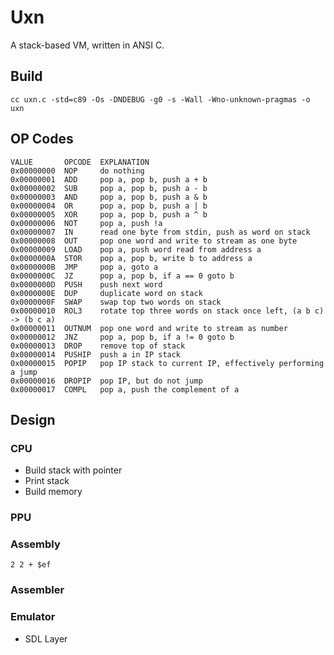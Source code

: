 # Uxn

A stack-based VM, written in ANSI C.

## Build

```
cc uxn.c -std=c89 -Os -DNDEBUG -g0 -s -Wall -Wno-unknown-pragmas -o uxn
```

## OP Codes

```
VALUE       OPCODE  EXPLANATION
0x00000000  NOP     do nothing
0x00000001  ADD     pop a, pop b, push a + b
0x00000002  SUB     pop a, pop b, push a - b
0x00000003  AND     pop a, pop b, push a & b
0x00000004  OR      pop a, pop b, push a | b
0x00000005  XOR     pop a, pop b, push a ^ b
0x00000006  NOT     pop a, push !a
0x00000007  IN      read one byte from stdin, push as word on stack
0x00000008  OUT     pop one word and write to stream as one byte
0x00000009  LOAD    pop a, push word read from address a
0x0000000A  STOR    pop a, pop b, write b to address a
0x0000000B  JMP     pop a, goto a
0x0000000C  JZ      pop a, pop b, if a == 0 goto b
0x0000000D  PUSH    push next word
0x0000000E  DUP     duplicate word on stack
0x0000000F  SWAP    swap top two words on stack
0x00000010  ROL3    rotate top three words on stack once left, (a b c) -> (b c a)
0x00000011  OUTNUM  pop one word and write to stream as number
0x00000012  JNZ     pop a, pop b, if a != 0 goto b
0x00000013  DROP    remove top of stack
0x00000014  PUSHIP  push a in IP stack
0x00000015  POPIP   pop IP stack to current IP, effectively performing a jump
0x00000016  DROPIP  pop IP, but do not jump
0x00000017  COMPL   pop a, push the complement of a
```

## Design

### CPU

- Build stack with pointer
- Print stack
- Build memory

### PPU

### Assembly

```
2 2 + $ef
```

### Assembler


### Emulator

- SDL Layer
